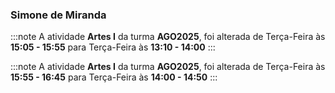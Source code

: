 ### Simone de Miranda


:::note
A atividade **Artes I** da turma **AGO2025**, foi alterada de Terça-Feira às **15:05 - 15:55** para Terça-Feira às **13:10 - 14:00**
:::
        


:::note
A atividade **Artes I** da turma **AGO2025**, foi alterada de Terça-Feira às **15:55 - 16:45** para Terça-Feira às **14:00 - 14:50**
:::
        

